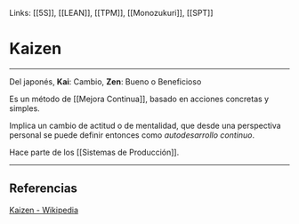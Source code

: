 Links: [[5S]], [[LEAN]], [[TPM]], [[Monozukuri]], [[SPT]]

# Kaizen
---

Del japonés, **Kai**: Cambio, **Zen**: Bueno o Beneficioso

Es un método de [[Mejora Continua]], basado en acciones concretas y simples.

Implica un cambio de actitud o de mentalidad, que desde una perspectiva personal se puede definir entonces como *autodesarrollo continuo*.

Hace parte de los [[Sistemas de Producción]].

---

## Referencias
[Kaizen - Wikipedia](https://es.wikipedia.org/wiki/Kaizen)